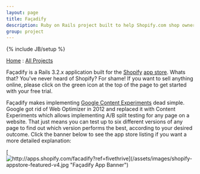 ```yaml
---
layout: page
title: Façadify
description: Ruby on Rails project built to help Shopify.com shop owners manage Google Content Experiments
group: project
---
```

{% include JB/setup %}

[Home](http://jimsidler.com) : [All Projects](http://jimsidler.com/projects.html)

Façadify is a Rails 3.2.x application built for the [Shopify](http://www.shopify.com/?ref=fivethrive) [app store](http://apps.shopify.com/?ref=fivethrive). Whats that? You've never heard of Shopify? For shame! If you want to sell anything online, please click on the green icon at the top of the page to get started with your free trial.

Façadify makes implementing [Google Content Experiments](https://support.google.com/analytics/bin/answer.py?hl=en&answer=1745147&topic=1745207&rd=1) dead simple. Google got rid of Web Optimizer in 2012 and replaced it with Content Experiments which allows implementing A/B split testing for any page on a website. That just means you can test up to six different versions of any page to find out which version performs the best, according to your desired outcome. Click the banner below to see the app store listing if you want a more detailed explanation:

[![http://apps.shopify.com/facadify?ref=fivethrive](/assets/images/shopify-appstore-featured-v4.jpg "Façadify App Banner")](http://apps.shopify.com/facadify?ref=fivethrive)
